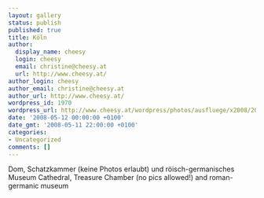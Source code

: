 ```yaml
---
layout: gallery
status: publish
published: true
title: Köln
author:
  display_name: cheesy
  login: cheesy
  email: christine@cheesy.at
  url: http://www.cheesy.at/
author_login: cheesy
author_email: christine@cheesy.at
author_url: http://www.cheesy.at/
wordpress_id: 1970
wordpress_url: http://www.cheesy.at/wordpress/photos/ausfluege/x2008/2008-05/koeln/
date: '2008-05-12 00:00:00 +0100'
date_gmt: '2008-05-11 22:00:00 +0100'
categories:
- Uncategorized
comments: []
---
```

<!--:de-->Dom, Schatzkammer (keine Photos erlaubt) und röisch-germanisches Museum
<!--:--><!--:en-->Cathedral, Treasure Chamber (no pics allowed!) and roman-germanic museum
<!--:-->
